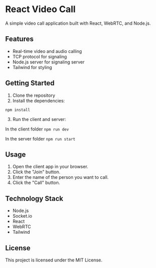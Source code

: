 # React Video Call

A simple video call application built with React, WebRTC, and Node.js.

## Features

* Real-time video and audio calling
* TCP protocol for signaling
* Node.js server for signaling server
* Tailwind for styling

## Getting Started

1. Clone the repository
2. Install the dependencies:

`npm install`

3. Run the client and server:

In the client folder
`npm run dev`

In the server folder
`npm run start`


## Usage

1. Open the client app in your browser.
2. Click the "Join" button.
3. Enter the name of the person you want to call.
4. Click the "Call" button.

## Technology Stack

* Node.js
* Socket.io
* React
* WebRTC
* Tailwind

## License

This project is licensed under the MIT License.